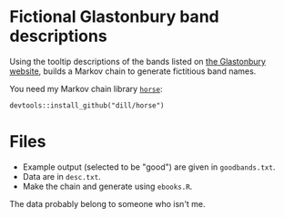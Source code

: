 Fictional Glastonbury band descriptions
=========================================

Using the tooltip descriptions of the bands listed on [the Glastonbury website](http://www.glastonburyfestivals.co.uk/line-up/line-up-2016/), builds a Markov chain to generate fictitious band names.

You need my Markov chain library [`horse`](https://github.com/dill/horse):

```{r}
devtools::install_github("dill/horse")
```


# Files

- Example output (selected to be "good") are given in `goodbands.txt`.
- Data are in `desc.txt`.
- Make the chain and generate using `ebooks.R`.


The data probably belong to someone who isn't me.

